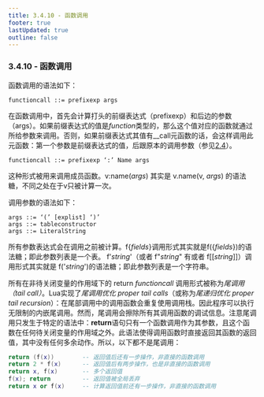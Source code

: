 ```yaml
---
title: 3.4.10 - 函数调用
footer: true
lastUpdated: true
outline: false
---
```

### 3.4.10 - 函数调用
函数调用的语法如下：
```
functioncall ::= prefixexp args
```
在函数调用中，首先会计算打头的前缀表达式（prefixexp）和后边的参数（args）。如果前缀表达式的值是*function*类型的，那么这个值对应的函数就通过所给参数来调用。否则，如果前缀表达式其值有__call元函数的话，会这样调用此元函数：第一个参数是前缀表达式的值，后跟原本的调用参数（参见[2.4](#24---元表和元函数)）。

```
functioncall ::= prefixexp ‘:’ Name args
```
这种形式被用来调用成员函数。v:name(*args*) 其实是 v.name(v, *args*) 的语法糖，不同之处在于v只被计算一次。

调用参数的语法如下：
```
args ::= ‘(’ [explist] ‘)’
args ::= tableconstructor
args ::= LiteralString
```
所有参数表达式会在调用之前被计算。f{*fields*}调用形式其实就是f({*fields*})的语法糖；即此参数列表是一个表。
f'*string*'（或者 f"*string*" 有或者 f\[\[*string*\]\]）调用形式其实就是 f('*string*')的语法糖；即此参数列表是一个字符串。

所有在非待关闭变量的作用域下的 return *functioncall* 调用形式被称为*尾调用（tail call）*。Lua实现了*尾调用优化 proper tail calls*（或称为*尾递归优化 proper tail recursion*）：在尾部调用中的调用函数会重复使用调用栈。因此程序可以执行无限制的内嵌尾调用。然而，尾调用会擦除所有其调用函数的调试信息。注意尾调用只发生于特定的语法中：**return**语句只有一个函数调用作为其参数，且这个函数在任何待关闭变量的作用域之外。此语法使得调用函数时直接返回其函数的返回值，其中没有任何多余动作。所以，以下都不是尾调用：
```lua
return (f(x))        -- 返回值后还有一步操作，非直接的函数调用
return 2 * f(x)      -- 返回值后有两步操作，也是非直接的函数调用
return x, f(x)       -- 多个返回值
f(x); return         -- 返回值被全局丢弃
return x or f(x)     -- 计算返回值前还有一步操作，非直接的函数调用
```

